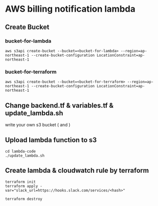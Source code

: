 # AWS billing notification lambda

## Create Bucket

### bucket-for-lambda

```
aws s3api create-bucket --bucket=<bucket-for-lambda> --region=ap-northeast-1 --create-bucket-configuration LocationConstraint=ap-northeast-1
```

### bucket-for-terraform

```
aws s3api create-bucket --bucket=<bucket-for-terraform> --region=ap-northeast-1 --create-bucket-configuration LocationConstraint=ap-northeast-1
```

## Change backend.tf & variables.tf & update_lambda.sh

write your own s3 bucket (<bucket-for-lambda> and <bucket-for-terraform>)

## Upload lambda function to s3

```
cd lambda-code
./update_lambda.sh
```

## Create lambda & cloudwatch rule by terraform

```
terraform init
terraform apply -var="slack_url=https://hooks.slack.com/services/<hash>"
```

```
terraform destroy
```